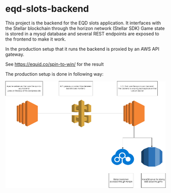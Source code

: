 # eqd-slots-backend

This project is the backend for the EQD slots application.
It interfaces with the Stellar blockchain through the horizon network (Stellar SDK)
Game state is stored in a mysql database and several REST endpoints are exposed to the frontend to make it work.

In the production setup that it runs the backend is proxied by an AWS API gateway.

See https://equid.co/spin-to-win/ for the result

The production setup is done in following way:

![alt text](https://github.com/basmoorkens/eqd-slot-backend/blob/master/eqd-slots-system-diagram.png)
